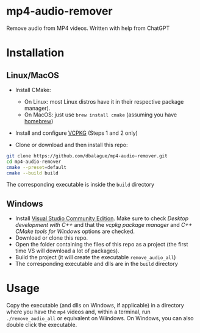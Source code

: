 # mp4-audio-remover
Remove audio from MP4 videos. Written with help from ChatGPT

# Installation

## Linux/MacOS

- Install CMake:
    - On Linux: most Linux distros have it in their respective package manager).
    - On MacOS: just use `brew install cmake` (assuming you have [homebrew](https://brew.sh))

- Install and configure [VCPKG](https://learn.microsoft.com/en-gb/vcpkg/get_started/get-started?pivots=shell-bash) (Steps 1 and 2 only)

- Clone or download and then install this repo:

```bash
git clone https://github.com/dbalague/mp4-audio-remover.git
cd mp4-audio-remover
cmake --preset=default
cmake --build build
```

The corresponding executable is inside the `build` directory

## Windows

- Install [Visual Studio Community Edition](https://visualstudio.microsoft.com/vs/community/). Make sure to check *Desktop development with C++* and that the *vcpkg package manager* and *C++ CMake tools for Windows* options are checked.
- Download or clone this repo.
- Open the folder containing the files of this repo as a project (the first time VS will download a lot of packages).
- Build the project (it will create the executable `remove_audio_all`)
- The corresponding executable and dlls are in the `build` directory

# Usage

Copy the executable (and dlls on Windows, if applicable) in a directory where you have the `mp4` videos and, within a terminal, run `./remove_audio_all` or equivalent on Wiindows. On Windows, you can also double click the executable.
